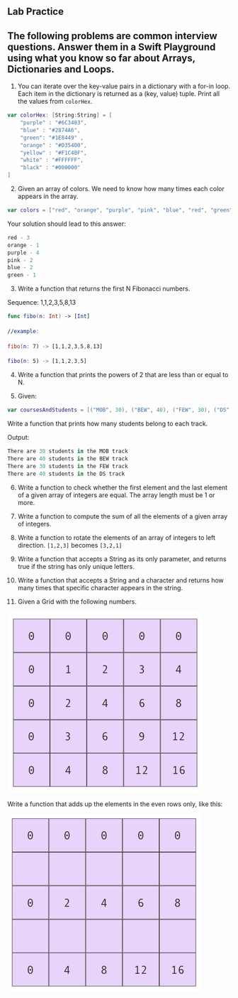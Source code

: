 ## Lab Practice

## The following problems are common interview questions. Answer them in a Swift Playground using what you know so far about Arrays, Dictionaries and Loops.


1. You can iterate over the key-value pairs in a dictionary with a for-in loop. Each item in the dictionary is returned as a (key, value) tuple. Print all the values from `colorHex`.

```swift
var colorHex: [String:String] = [
    "purple" : "#6C3483",
    "blue" : "#2874A6",
    "green": "#1E8449" ,
    "orange" : "#D35400",
    "yellow" : "#F1C40F",
    "white" : "#FFFFFF",
    "black" : "#000000"
]
```

2. Given an array of colors. We need to know how many times each color appears in the array.

```swift
var colors = ["red", "orange", "purple", "pink", "blue", "red", "green", "red", "blue", "purple", "pink" , "purple", "purple"]
```

Your solution should lead to this answer:

```swift
red - 3
orange - 1
purple - 4
pink - 2
blue - 2
green - 1
```

3. Write a function that returns the first N Fibonacci numbers.

Sequence: 1,1,2,3,5,8,13

```swift
func fibo(n: Int) -> [Int]

//example:

fibo(n: 7) -> [1,1,2,3,5,8,13]

fibo(n: 5) -> [1,1,2,3,5]
```

4. Write a function that prints the powers of 2 that are less than or equal to N.

5. Given:

```swift
var coursesAndStudents = [("MOB", 30), ("BEW", 40), ("FEW", 30), ("DS", 40)]
```

Write a function that prints how many students belong to each track.

Output:

```swift
There are 30 students in the MOB track
There are 40 students in the BEW track
There are 30 students in the FEW track
There are 40 students in the DS track
```

6. Write a function to check whether the first element and the last element of a given array of integers are equal. The array length must be 1 or more.

7. Write a function to compute the sum of all the elements of a given array of integers.

8. Write a function to rotate the elements of an array of integers to left direction. `[1,2,3]` becomes `[3,2,1]`

9. Write a function that accepts a String as its only parameter, and returns true if the string has
only unique letters.

10. Write a function that accepts a String and a character and returns how many times that specific character appears in the string.

11.  Given a Grid with the following numbers.

![grid](grid.png)

Write a function that adds up the elements in the even rows only, like this:

![grid2](grid2.png)
